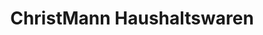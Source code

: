 ---
title: "ChristMann Haushaltswaren"
url: /speyer/christmann-haushaltswaren/
shop: Haushaltsartikel
---